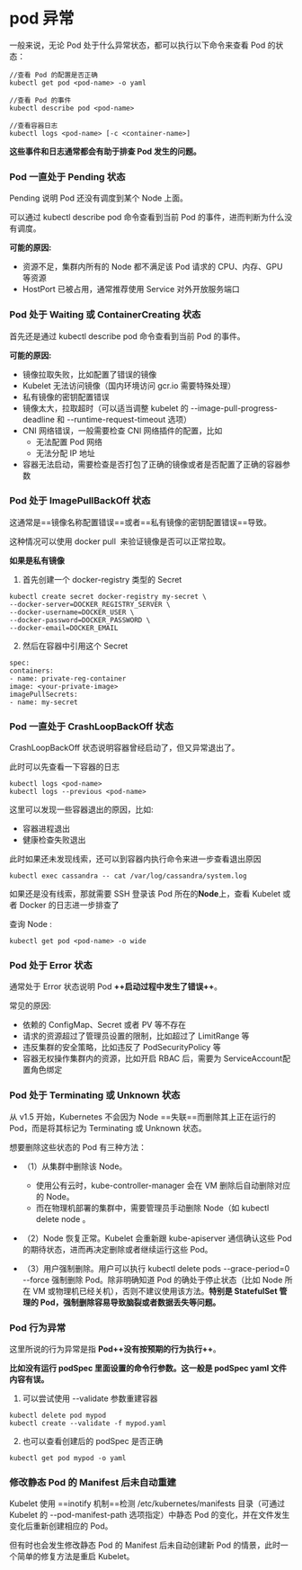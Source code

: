 
# pod 异常
一般来说，无论 Pod 处于什么异常状态，都可以执行以下命令来查看 Pod 的状态：


```
//查看 Pod 的配置是否正确
kubectl get pod <pod-name> -o yaml 

//查看 Pod 的事件
kubectl describe pod <pod-name> 

//查看容器日志
kubectl logs <pod-name> [-c <container-name>] 
```

**这些事件和日志通常都会有助于排查 Pod 发生的问题。**

### Pod 一直处于 Pending 状态
Pending 说明 Pod 还没有调度到某个 Node 上面。

可以通过 kubectl describe pod <pod-name> 命令查看到当前 Pod 的事件，进而判断为什么没有调度。

**可能的原因:**
- 资源不足，集群内所有的 Node 都不满足该 Pod 请求的 CPU、内存、GPU 等资源
- HostPort 已被占用，通常推荐使用 Service 对外开放服务端口

### Pod 处于 Waiting 或 ContainerCreating 状态
首先还是通过 kubectl describe pod <pod-name> 命令查看到当前 Pod 的事件。

**可能的原因:**

- 镜像拉取失败，比如配置了错误的镜像
- Kubelet 无法访问镜像（国内环境访问 gcr.io 需要特殊处理）
- 私有镜像的密钥配置错误
- 镜像太大，拉取超时（可以适当调整 kubelet 的 --image-pull-progress-deadline 和 --runtime-request-timeout 选项）
- CNI 网络错误，一般需要检查 CNI 网络插件的配置，比如
    - 无法配置 Pod 网络
    - 无法分配 IP 地址
- 容器无法启动，需要检查是否打包了正确的镜像或者是否配置了正确的容器参数

### Pod 处于 ImagePullBackOff 状态
这通常是==镜像名称配置错误==或者==私有镜像的密钥配置错误==导致。

这种情况可以使用 docker pull <image> 来验证镜像是否可以正常拉取。

**如果是私有镜像**
1. 首先创建一个 docker-registry 类型的 Secret


```
kubectl create secret docker-registry my-secret \
--docker-server=DOCKER_REGISTRY_SERVER \
--docker-username=DOCKER_USER \
--docker-password=DOCKER_PASSWORD \
--docker-email=DOCKER_EMAIL
```


2. 然后在容器中引用这个 Secret

```
spec:
containers:
- name: private-reg-container
image: <your-private-image>
imagePullSecrets:
- name: my-secret
```

### Pod 一直处于 CrashLoopBackOff 状态
CrashLoopBackOff 状态说明容器曾经启动了，但又异常退出了。

此时可以先查看一下容器的日志


```
kubectl logs <pod-name>
kubectl logs --previous <pod-name>
```

这里可以发现一些容器退出的原因，比如:

- 容器进程退出
- 健康检查失败退出

此时如果还未发现线索，还可以到容器内执行命令来进一步查看退出原因

```
kubectl exec cassandra -- cat /var/log/cassandra/system.log
```


如果还是没有线索，那就需要 SSH 登录该 Pod 所在的**Node**上，查看 Kubelet 或者 Docker 的日志进一步排查了

查询 Node :

```
kubectl get pod <pod-name> -o wide
```

### Pod 处于 Error 状态
通常处于 Error 状态说明 Pod **++启动过程中发生了错误++**。

常见的原因:
- 依赖的 ConfigMap、Secret 或者 PV 等不存在
- 请求的资源超过了管理员设置的限制，比如超过了 LimitRange 等
- 违反集群的安全策略，比如违反了 PodSecurityPolicy 等
- 容器无权操作集群内的资源，比如开启 RBAC 后，需要为 ServiceAccount配置角色绑定

### Pod 处于 Terminating 或 Unknown 状态
从 v1.5 开始，Kubernetes 不会因为 Node ==失联==而删除其上正在运行的 Pod，而是将其标记为 Terminating 或 Unknown 状态。

想要删除这些状态的 Pod 有三种方法：

- （1）从集群中删除该 Node。
    -  使用公有云时，kube-controller-manager 会在 VM 删除后自动删除对应的 Node。
    -  而在物理机部署的集群中，需要管理员手动删除 Node（如 kubectl delete node <node-name>。


- （2）Node 恢复正常。Kubelet 会重新跟 kube-apiserver 通信确认这些 Pod 的期待状态，进而再决定删除或者继续运行这些 Pod。


- （3）用户强制删除。用户可以执行 kubectl delete pods <pod> --grace-period=0 --force 强制删除 Pod。除非明确知道 Pod 的确处于停止状态（比如 Node 所在 VM 或物理机已经关机），否则不建议使用该方法。**特别是 StatefulSet 管理的 Pod，强制删除容易导致脑裂或者数据丢失等问题。**

### Pod 行为异常
这里所说的行为异常是指 **Pod++没有按预期的行为执行++**。

**比如没有运行 podSpec 里面设置的命令行参数。这一般是 podSpec yaml 文件内容有误。**

1. 可以尝试使用 --validate 参数重建容器

```
kubectl delete pod mypod
kubectl create --validate -f mypod.yaml
```

2. 也可以查看创建后的 podSpec 是否正确

```
kubectl get pod mypod -o yaml
```

### 修改静态 Pod 的 Manifest 后未自动重建

Kubelet 使用 ==inotify 机制==检测 /etc/kubernetes/manifests 目录（可通过 Kubelet 的 --pod-manifest-path 选项指定）中静态 Pod 的变化，并在文件发生变化后重新创建相应的 Pod。

但有时也会发生修改静态 Pod 的 Manifest 后未自动创建新 Pod 的情景，此时一个简单的修复方法是重启 Kubelet。